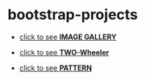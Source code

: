 # bootstrap-projects

* [click to see **IMAGE GALLERY**](https://lenazamnius.github.io/bootstrap-projects/img_gallery/img_gallery.html)

* [click to see **TWO-Wheeler**](https://lenazamnius.github.io/bootstrap-projects/two_wheeler/two_wheeler.html)

* [click to see **PATTERN**](https://lenazamnius.github.io/bootstrap-projects/bootstrap4_patterns/index.html)